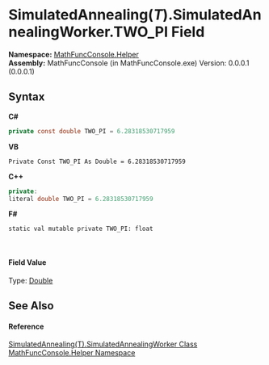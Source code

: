 # SimulatedAnnealing(*T*).SimulatedAnnealingWorker.TWO_PI Field
 

**Namespace:**&nbsp;<a href="f9a8a21e-a3ba-4ebe-fd07-6ca1953f5cbf">MathFuncConsole.Helper</a><br />**Assembly:**&nbsp;MathFuncConsole (in MathFuncConsole.exe) Version: 0.0.0.1 (0.0.0.1)

## Syntax

**C#**<br />
``` C#
private const double TWO_PI = 6.28318530717959
```

**VB**<br />
``` VB
Private Const TWO_PI As Double = 6.28318530717959
```

**C++**<br />
``` C++
private:
literal double TWO_PI = 6.28318530717959
```

**F#**<br />
``` F#
static val mutable private TWO_PI: float
```

<br />

#### Field Value
Type: <a href="http://msdn2.microsoft.com/en-us/library/643eft0t" target="_blank">Double</a>

## See Also


#### Reference
<a href="2609eb2a-f400-e89c-678a-912c738888d6">SimulatedAnnealing(T).SimulatedAnnealingWorker Class</a><br /><a href="f9a8a21e-a3ba-4ebe-fd07-6ca1953f5cbf">MathFuncConsole.Helper Namespace</a><br />